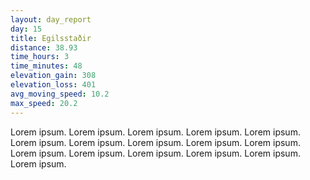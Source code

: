```yaml
---
layout: day_report
day: 15
title: Egilsstaðir
distance: 38.93
time_hours: 3
time_minutes: 48
elevation_gain: 308
elevation_loss: 401
avg_moving_speed: 10.2
max_speed: 20.2
---
```


Lorem ipsum. Lorem ipsum. Lorem ipsum. Lorem ipsum. Lorem ipsum. Lorem ipsum. Lorem ipsum. Lorem ipsum.
Lorem ipsum. Lorem ipsum. Lorem ipsum. Lorem ipsum. Lorem ipsum. Lorem ipsum. Lorem ipsum. Lorem ipsum.
